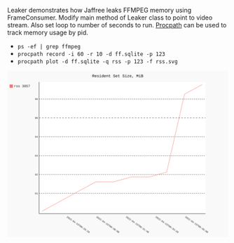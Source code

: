 Leaker demonstrates how Jaffree leaks FFMPEG memory using FrameConsumer. Modify
main method of Leaker class to point to video stream. Also set loop to number of
seconds to run. [Procpath](https://pypi.org/project/Procpath) can be used to
track memory usage by pid.

* `ps -ef | grep ffmpeg`
* `procpath record -i 60 -r 10 -d ff.sqlite -p 123`
* `procpath plot -d ff.sqlite -q rss -p 123 -f rss.svg`

![Leak](images/rss.svg)